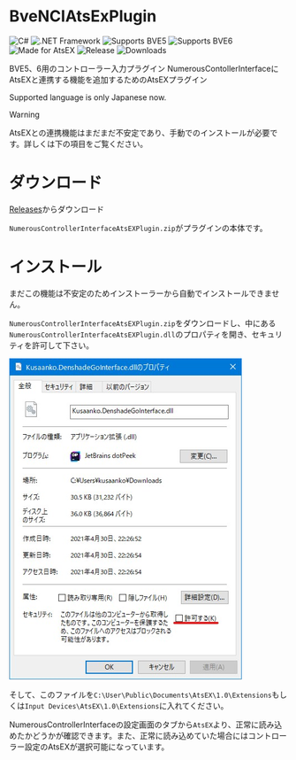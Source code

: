 # BveNCIAtsExPlugin
![C#](https://img.shields.io/badge/-C%23-512BD4?logo=csharp&style=for-the-badge)
![.NET Framework](https://img.shields.io/badge/-.NET%20Framework-512BD4?logo=.NET&style=for-the-badge)
![Supports BVE5](https://img.shields.io/badge/supports-Bve5-green?style=for-the-badge)
![Supports BVE6](https://img.shields.io/badge/supports-Bve6-orange?style=for-the-badge)
![Made for AtsEX](https://img.shields.io/badge/Made%20for-AtsEX-68EDD1?style=for-the-badge)
![Release](https://img.shields.io/github/v/release/kusaanko/bvenciatsexplugin?style=for-the-badge)
![Downloads](https://img.shields.io/github/downloads/kusaanko/bvenciatsexplugin/total?style=for-the-badge)

BVE5、6用のコントローラー入力プラグイン NumerousContollerInterfaceにAtsEXと連携する機能を追加するためのAtsEXプラグイン

Supported language is only Japanese now.

> [!WARNING]
> AtsEXとの連携機能はまだまだ不安定であり、手動でのインストールが必要です。詳しくは下の項目をご覧ください。

# ダウンロード
[Releases](https://github.com/kusaanko/BveNCIAtsExPlugin/releases)からダウンロード

`NumerousControllerInterfaceAtsEXPlugin.zip`がプラグインの本体です。

# インストール
まだこの機能は不安定のためインストーラーから自動でインストールできません。

`NumerousControllerInterfaceAtsEXPlugin.zip`をダウンロードし、中にある`NumerousControllerInterfaceAtsEXPlugin.dll`のプロパティを開き、セキュリティを許可して下さい。

![許可](https://github.com/kusaanko/BveNCIAtsExPlugin/blob/main/pic/1.jpg?raw=true)  

そして、このファイルを`C:\User\Public\Documents\AtsEX\1.0\Extensions`もしくは`Input Devices\AtsEX\1.0\Extensions`に入れてください。

NumerousControllerInterfaceの設定画面のタブから`AtsEX`より、正常に読み込めたかどうかが確認できます。また、正常に読み込めていた場合にはコントローラー設定のAtsEXが選択可能になっています。
